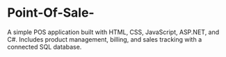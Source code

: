 # Point-Of-Sale-
A simple POS application built with HTML, CSS, JavaScript, ASP.NET, and C#. Includes product management, billing, and sales tracking with a connected SQL database. 
